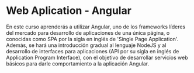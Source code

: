 # Web Aplication - Angular

En este curso aprenderás a utilizar Angular, uno de los frameworks líderes del mercado para desarrollo de aplicaciones de una única página, o conocidas como SPA por la sigla en inglés de 'Single Page Application'.
Además, se hará una introducción gradual al lenguaje NodeJS y al desarrollo de interfaces para aplicaciones (API por su sigla en inglés de Application Program Interface), con el objetivo de desarrollar servicios web básicos para darle comportamiento a la aplicación Angular.
